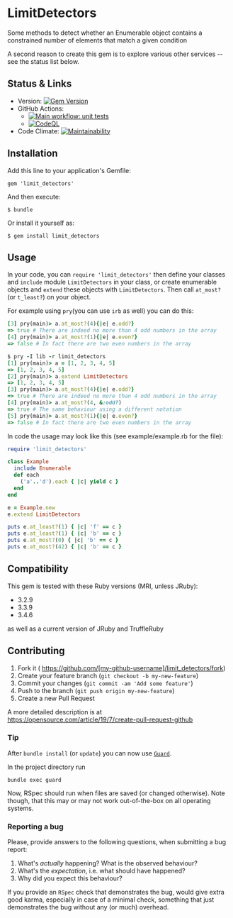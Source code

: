 # LimitDetectors

Some methods to detect whether an Enumerable object contains a constrained number of elements that match a given condition

A second reason to create this gem is to explore various other services -- see the status list below.


## Status & Links

* Version: [![Gem Version](https://badge.fury.io/rb/limit_detectors.svg)](http://badge.fury.io/rb/limit_detectors)
* GitHub Actions:
  * [![Main workflow: unit tests](https://github.com/s2k/limit_detectors/actions/workflows/ruby.yml/badge.svg)](https://github.com/s2k/limit_detectors/actions)
  * [![CodeQL](https://github.com/s2k/limit_detectors/actions/workflows/codeql-analysis.yml/badge.svg)](https://github.com/s2k/limit_detectors/actions/workflows/codeql-analysis.yml)
* Code Climate: [![Maintainability](https://api.codeclimate.com/v1/badges/f29deb5bcd4e2ad44d25/maintainability)](https://codeclimate.com/github/s2k/limit_detectors/maintainability)


## Installation

Add this line to your application's Gemfile:

    gem 'limit_detectors'

And then execute:

    $ bundle

Or install it yourself as:

    $ gem install limit_detectors


## Usage

In your code, you can `require 'limit_detectors'` then define your classes and `include` module `LimitDetectors` in your class, or create enumerable objects and `extend` these objects with `LimitDetectors`. Then call `at_most?` (or `t_least?`) on your object.

For example using `pry`(you can use `irb` as well) you can do this:

```ruby
[3] pry(main)> a.at_most?(4){|e| e.odd?}
=> true # There are indeed no more than 4 odd numbers in the array
[4] pry(main)> a.at_most?(1){|e| e.even?}
=> false # In fact there are two even numbers in the array

$ pry -I lib -r limit_detectors
[1] pry(main)> a = [1, 2, 3, 4, 5]
=> [1, 2, 3, 4, 5]
[2] pry(main)> a.extend LimitDetectors
=> [1, 2, 3, 4, 5]
[3] pry(main)> a.at_most?(4){|e| e.odd?}
=> true # There are indeed no more than 4 odd numbers in the array
[4] pry(main)> a.at_most?(4, &:odd?)
=> true # The same behaviour using a different notation
[5] pry(main)> a.at_most?(1){|e| e.even?}
=> false # In fact there are two even numbers in the array
```

In code the usage may look like this (see example/example.rb for the file):

```ruby
require 'limit_detectors'

class Example
  include Enumerable
  def each
    ('a'..'d').each { |c| yield c }
  end
end

e = Example.new
e.extend LimitDetectors

puts e.at_least?(1) { |c| 'f' == c }
puts e.at_least?(1) { |c| 'b' == c }
puts e.at_most?(0) { |c| 'b' == c }
puts e.at_most?(42) { |c| 'b' == c }
```

## Compatibility

This gem is tested with these Ruby versions (MRI, unless JRuby):

- 3.2.9
- 3.3.9
- 3.4.6

as well as a current version of JRuby and TruffleRuby

## Contributing

1. Fork it ( https://github.com/[my-github-username]/limit_detectors/fork)
2. Create your feature branch (`git checkout -b my-new-feature`)
3. Commit your changes (`git commit -am 'Add some feature'`)
4. Push to the branch (`git push origin my-new-feature`)
5. Create a new Pull Request

A more detailed description is at https://opensource.com/article/19/7/create-pull-request-github

### Tip

After `bundle install` (or `update`) you can now use [`Guard`](https://github.com/guard/guard).

In the project directory run

```
bundle exec guard
```

Now, RSpec should run when files are saved (or changed otherwise).
Note though, that this may or may not work out-of-the-box on all operating systems.

### Reporting a bug

Please, provide answers to the following questions, when submitting a bug report:

1. What's _actually_ happening? What is the observed behaviour?
2. What's the _expectation_, i.e. what should have happened?
3. Why did you expect this behaviour?

If you provide an `RSpec` check that demonstrates the bug, would give extra good karma,
especially in case of a minimal check, something that just demonstrates the bug without
any (or much) overhead.
